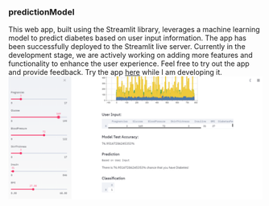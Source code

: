 ### predictionModel
This web app, built using the Streamlit library, leverages a machine learning model to predict diabetes based on user input information. The app has been successfully deployed to the Streamlit live server. Currently in the development stage, we are actively working on adding more features and functionality to enhance the user experience. Feel free to try out the app and provide feedback.
Try the app [here](https://predictionmodel.streamlit.app/) while I am developing it.
![screan](https://github.com/abidshafee/predictionModel/blob/master/screan.png)
